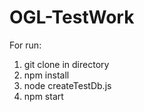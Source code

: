 # OGL-TestWork

For run:
1. git clone in directory
2. npm install
3. node createTestDb.js
4. npm start